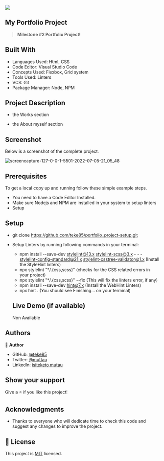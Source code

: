 ![](https://img.shields.io/badge/Microverse-blueviolet)

## My Portfolio Project

> **Milestone #2 Portfolio Project!**

## Built With

- Languages Used: Html, CSS
- Code Editor: Visual Studio Code
- Concepts Used: Flexbox, Grid system
- Tools Used: Linters
- VCS: Git
- Package Manager: Node, NPM

## Project Description

- the Works section

- the About myself section

## Screenshot

Below is a screenshot of the complete project.

![screencapture-127-0-0-1-5501-2022-07-05-21_05_48](https://user-images.githubusercontent.com/29442846/177398144-175679c8-d411-408b-8188-141049ecca12.png)

## Prerequisites

To get a local copy up and running follow these simple example steps.

- You need to have a Code Editor Installed.
- Make sure Nodejs and NPM are installed in your system to setup linters
- Setup

## Setup

- git clone https://github.com/teke85/portfolio_project-setup.git
- Setup Linters by running following commands in your terminal:

  - npm install --save-dev stylelint@13.x stylelint-scss@3.x - - - stylelint-config-standard@21.x stylelint-csstree-validator@1.x (Install the StyleHint linters)
  - npx stylelint "\*/.{css,scss}" (checks for the CSS related errors in your project)
  - npx stylelint "\*/.{css,scss}" --fix (This will fix the linters error, if any)
  - npm install --save-dev hint@7.x (Install the WebHint Linters)
  - npx hint . (You should see Finishing... on your terminal)

  ## Live Demo (if available)

  Non Available

## Authors

👤 **Author**

- GitHub: [@teke85](https://github.com/teke85)
- Twitter: [@muttau](https://twitter.com/muttau)
- LinkedIn: [isiteketo mutau](https://www.linkedin.com/in/isiteketo-mutau-736894241/)

## Show your support

Give a ⭐️ if you like this project!

## Acknowledgments

- Thanks to everyone who will dedicate time to check this code and suggest any changes to improve the project.

## 📝 License

This project is [MIT](./MIT.md) licensed.
